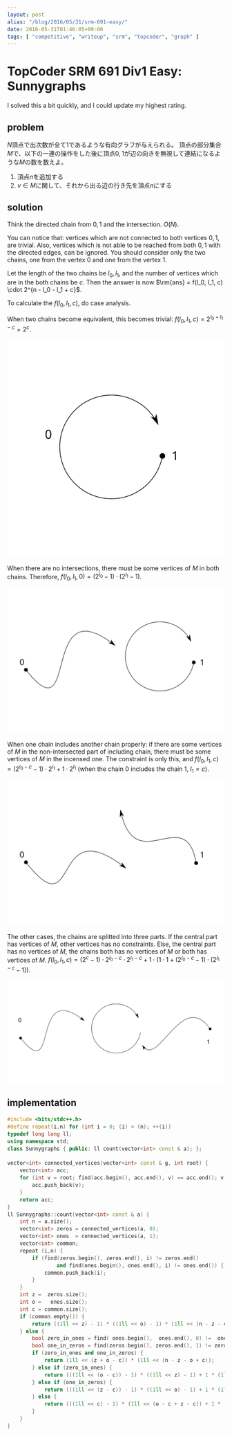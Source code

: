 ```yaml
---
layout: post
alias: "/blog/2016/05/31/srm-691-easy/"
date: 2016-05-31T01:46:05+09:00
tags: [ "competitive", "writeup", "srm", "topcoder", "graph" ]
---
```


# TopCoder SRM 691 Div1 Easy: Sunnygraphs

I solved this a bit quickly, and I could update my highest rating.

## problem

$N$頂点で出次数が全て$1$であるような有向グラフが与えられる。
頂点の部分集合$M$で、以下の一連の操作をした後に頂点$0,1$が辺の向きを無視して連結になるような$M$の数を数えよ。

1.  頂点$n$を追加する
2.  $v \in M$に関して、それから出る辺の行き先を頂点$n$にする

## solution

Think the directed chain from $0,1$ and the intersection. $O(N)$.

You can notice that: vertices which are not connected to both vertices $0,1$, are trivial.
Also, vertices which is not able to be reached from both $0,1$ with the directed edges, can be ignored.
You should consider only the two chains, one from the vertex $0$ and one from the vertex $1$.

Let the length of the two chains be $l_0, l_1$, and the number of vertices which are in the both chains be $c$.
Then the answer is now $\rm{ans} = f(l_0, l_1, c) \cdot 2^{n - l_0 - l_1 + c}$.

To calculate the $f(l_0, l_1, c)$, do case analysis.

When two chains become equivalent, this becomes trivial: $f(l_0, l_1, c) = 2^{l_0 + l_1 - c} = 2^c$.

![](/blog/2016/05/31/srm-691-easy/d.svg)

When there are no intersections, there must be some vertices of $M$ in both chains. Therefore, $f(l_0, l_1, 0) = (2^{l_0} - 1) \cdot (2^{l_1} - 1)$.

![](/blog/2016/05/31/srm-691-easy/b.svg)

When one chain includes another chain properly: if there are some vertices of $M$ in the non-intersected part of including chain, there must be some vertices of $M$ in the incensed one.
The constraint is only this, and $f(l_0, l_1, c) = (2^{l_0 - c} - 1) \cdot 2^{l_1} + 1 \cdot 2^{l_1}$ (when the chain $0$ includes the chain $1$, $l_1 = c$).

![](/blog/2016/05/31/srm-691-easy/c.svg)

The other cases, the chains are splitted into three parts.
If the central part has vertices of $M$, other vertices has no constraints.
Else, the central part has no vertices of $M$, the chains both has no vertices of $M$ or both has vertices of $M$.
$f(l_0, l_1, c) = (2^c - 1) \cdot 2^{l_0 - c} \cdot 2^{l_1 - c} + 1 \cdot (1 \cdot 1 + (2^{l_0 - c} - 1) \cdot (2^{l_1 - c} - 1))$.

![](/blog/2016/05/31/srm-691-easy/a.svg)


## implementation

``` c++
#include <bits/stdc++.h>
#define repeat(i,n) for (int i = 0; (i) < (n); ++(i))
typedef long long ll;
using namespace std;
class Sunnygraphs { public: ll count(vector<int> const & a); };

vector<int> connected_vertices(vector<int> const & g, int root) {
    vector<int> acc;
    for (int v = root; find(acc.begin(), acc.end(), v) == acc.end(); v = g[v]) {
        acc.push_back(v);
    }
    return acc;
}
ll Sunnygraphs::count(vector<int> const & a) {
    int n = a.size();
    vector<int> zeros = connected_vertices(a, 0);
    vector<int> ones  = connected_vertices(a, 1);
    vector<int> common;
    repeat (i,n) {
        if (find(zeros.begin(), zeros.end(), i) != zeros.end()
                and find(ones.begin(), ones.end(), i) != ones.end()) {
            common.push_back(i);
        }
    }
    int z =  zeros.size();
    int o =   ones.size();
    int c = common.size();
    if (common.empty()) {
        return ((1ll << z) - 1) * ((1ll << o) - 1) * (1ll << (n - z - o + c));
    } else {
        bool zero_in_ones = find( ones.begin(),  ones.end(), 0) !=  ones.end();
        bool one_in_zeros = find(zeros.begin(), zeros.end(), 1) != zeros.end();
        if (zero_in_ones and one_in_zeros) {
            return (1ll << (z + o - c)) * (1ll << (n - z - o + c));
        } else if (zero_in_ones) {
            return (((1ll << (o - c)) - 1) * ((1ll << z) - 1) + 1 * (1ll << z)) * (1ll << (n - z - o + c));
        } else if (one_in_zeros) {
            return (((1ll << (z - c)) - 1) * ((1ll << o) - 1) + 1 * (1ll << o)) * (1ll << (n - z - o + c));
        } else {
            return (((1ll << c) - 1) * (1ll << (o - c + z - c)) + 1 * (1 * 1 + ((1ll << (z - c)) - 1) * ((1ll << (o - c)) - 1))) * (1ll << (n - z - o + c));
        }
    }
}
```
